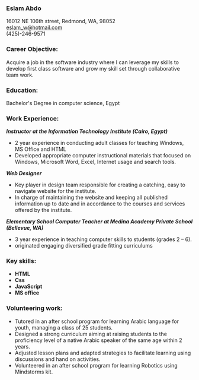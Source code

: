 ﻿### Eslam Abdo		   
16012 NE 106th
 street, Redmond, WA, 98052   
   [eslam_w@hotmail.com]()   
(425)-246-9571   

### Career Objective:  
Acquire a job in the software industry where I can leverage my skills to develop first class software and grow my skill set through collaborative team work.  

  
### Education:   
Bachelor&#39;s Degree in computer science, Egypt

### Work Experience:  

***Instructor at the Information Technology Institute (Cairo, Egypt)***  
- 2 year experience in conducting adult classes for teaching Windows, MS Office and HTML
- Developed appropriate computer instructional materials that focused on Windows, Microsoft Word, Excel, Internet usage and search tools.

***Web Designer***  
- Key player in design team responsible for creating a catching, easy to navigate website for the institute.
- In charge of maintaining the website and keeping all published information up to date and in accordance to the courses and services offered by the institute.
  
***Elementary School Computer Teacher at Medina Academy Private School (Bellevue, WA)***   
- 3 year experience in teaching computer skills to students (grades 2 – 6).           
- originated engaging diversified grade fitting curriculums  


### Key skills:  
- **HTML**  
- **Css**  
- **JavaScript**  
- **MS office**  


### Volunteering work:
- Tutored in an after school program for learning Arabic language for youth, managing a class of 25 students.  
- Designed a strong curriculum aiming at raising students to the proficiency level of a native Arabic speaker of the same age within 2 years.  
- Adjusted lesson plans and adapted strategies to facilitate learning using discussions and hand on activities.  
- Volunteered in an after school program for learning Robotics using Mindstorms kit.  